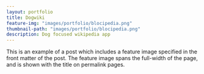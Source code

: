 ```yaml
---
layout: portfolio
title: Dogwiki
feature-img: "images/portfolio/blocipedia.png"
thumbnail-path: "images/portfolio/blocipedia.png"
description: Dog focused wikipedia app
---
```

This is an example of a post which includes a feature image specified in the front matter of the post. The feature image spans the full-width of the page, and is shown with the title on permalink pages.